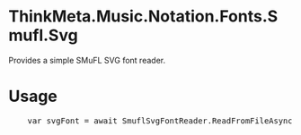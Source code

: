 # ThinkMeta.Music.Notation.Fonts.Smufl.Svg

Provides a simple SMuFL SVG font reader.

# Usage

<pre>
    var svgFont = await SmuflSvgFontReader.ReadFromFileAsync("Bravura.svg");
</pre>